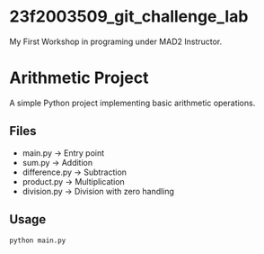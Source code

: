 # 23f2003509_git_challenge_lab
My First Workshop in programing under MAD2 Instructor.

# Arithmetic Project

A simple Python project implementing basic arithmetic operations.

## Files
- main.py → Entry point
- sum.py → Addition
- difference.py → Subtraction
- product.py → Multiplication
- division.py → Division with zero handling

## Usage
```bash
python main.py
